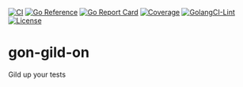 [![CI](https://github.com/Serjick/gon-gild-on/actions/workflows/ci.yml/badge.svg)](https://github.com/Serjick/gon-gild-on/actions/workflows/ci.yml) [![Go Reference](https://pkg.go.dev/badge/github.com/Serjick/gon-gild-on.svg)](https://pkg.go.dev/github.com/Serjick/gon-gild-on) [![Go Report Card](https://goreportcard.com/badge/github.com/Serjick/gon-gild-on)](https://goreportcard.com/report/github.com/Serjick/gon-gild-on) [![Coverage](https://gist.githubusercontent.com/Serjick/6b5b53429842ee281aebae5fa4473752/raw/coverage.svg)](https://github.com/Serjick/gon-gild-on/actions/workflows/test.yml) [![GolangCI-Lint](https://github.com/Serjick/gon-gild-on/actions/workflows/lint.yml/badge.svg)](https://github.com/Serjick/gon-gild-on/actions/workflows/lint.yml) [![License](https://img.shields.io/badge/license-MIT-brightgreen.svg)](https://github.com/Serjick/gon-gild-on/blob/main/LICENSE)

# gon-gild-on

Gild up your tests
